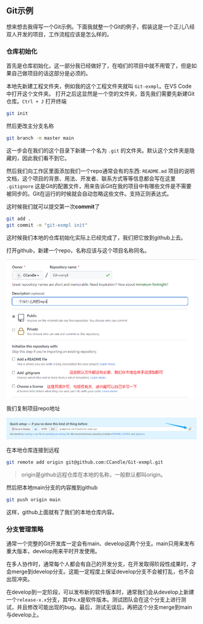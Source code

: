 ## Git示例
想来想去我得写一个Git示例。下面我就整一个Git的例子，假装这是一个正儿八经双人开发的项目，工作流程应该是怎么样的。

### 仓库初始化
首先是仓库初始化，这一部分我已经做好了，在咱们的项目中就不用管了，但是如果自己做项目的话这部分是必须的。

本地先新建工程文件夹，例如我的这个工程文件夹就叫 `Git-exmpl`。在VS Code中打开这个文件夹。
打开之后这显然是一个空的文件夹，首先我们需要先新建Git仓库。`Ctrl + J` 打开终端

```bash
git init
```

然后更改主分支名称

```bash
git branch -m master main
```

这一步会在我们的这个目录下新建一个名为 `.git` 的文件夹。默认这个文件夹是隐藏的，因此我们看不到它。

然后我们向工作区里面添加我们一个repo通常会有的东西:
`README.md` 项目的说明文档，这个项目的背景、用法、开发者、联系方式等等信息都会写在这里
`.gitignore` 这是Git的配置文件，用来告诉Git在我的项目中有哪些文件是不需要被同步的。Git在运行的时候就会自动忽略这些文件。支持正则表达式。

这时候我们就可以提交第一次**commit**了

```bash
git add .
git commit -m "git-exmpl init"
```

这时候我们本地的仓库初始化实际上已经完成了，我们把它放到github上去。

打开github，新建一个repo，名称应该与这个项目名称同名。

![](./image/git-exmpl/1636183190066.png)

我们复制项目repo地址

![](./image/git-exmpl/1636183353024.png)

在本地仓库连接到远程

```bash
git remote add origin git@github.com:CCandle/Git-exmpl.git
```

> origin是github远程仓库在本地的名称，一般默认都叫origin。

然后把本地main分支的内容推到github

```bash
git push origin main
```

这样，github上面就有了我们的本地仓库内容。


### 分支管理策略
通常一个完整的Git开发库一定会有main、develop这两个分支。main只用来发布重大版本，develop用来平时开发使用。

在多人协作时，通常每个人都会有自己的开发分支，在开发取得阶段性成果时，才会merge到develop分支。这能一定程度上保证develop分支不会被打乱，也不会出现冲突。

在develop到一定阶段，可以发布新的软件版本时，通常我们会从develop上新建一个`release-x.x`分支，其中x.x是软件版本。测试团队会在这个分支上进行测试，并且修改可能出现的bug。最后，测试无误后，再把这个分支merge到main与develop上。